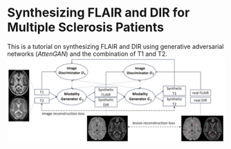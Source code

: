 # Synthesizing FLAIR and DIR for Multiple Sclerosis Patients 
This is a tutorial on synthesizing FLAIR and DIR using generative adversarial networks (_AttenGAN_) and the combination of T1 and T2. 
![Demo](./framework.png)


